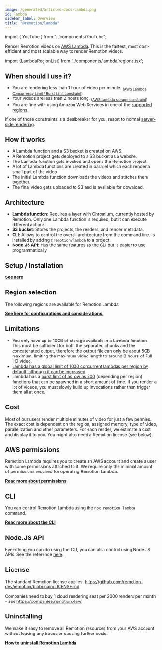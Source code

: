 ```yaml
---
image: /generated/articles-docs-lambda.png
id: lambda
sidebar_label: Overview
title: "@remotion/lambda"
---
```


import { YouTube } from "../components/YouTube";

<YouTube
  minutes={11}
  href="https://youtu.be/dQyPUasZY7I"
  thumb="https://i.ytimg.com/vi/dQyPUasZY7I/hqdefault.jpg?sqp=-oaymwEbCKgBEF5IVfKriqkDDggBFQAAiEIYAXABwAEG&rs=AOn4CLCn-snZSKGnDuNkm0fIQYnQ9gJz4w"
  title="Integrate Remotion Lambda into your app"
/>

Render Remotion videos on [AWS Lambda](https://aws.amazon.com/lambda/). This is the fastest, most cost-efficient and most scalable way to render Remotion videos.

import {LambdaRegionList} from '../components/lambda/regions.tsx';

## When should I use it?

- You are rendering less than 1 hour of video per minute. <sub>([AWS Lambda Concurrency Limit / Burst Limit constraint](/docs/lambda/troubleshooting/rate-limit))</sub>
- Your videos are less than 2 hours long. <sub>([AWS Lambda storage constraint](/docs/lambda/disk-size))</sub>
- You are fine with using Amazon Web Services in one of the [supported regions](/docs/lambda/region-selection).

If one of those constraints is a dealbreaker for you, resort to normal [server-side rendering](/docs/ssr).

## How it works

- A Lambda function and a S3 bucket is created on AWS.
- A Remotion project gets deployed to a S3 bucket as a website.
- The Lambda function gets invoked and opens the Remotion project.
- A lot of Lambda functions are created in parallel which each render a small part of the video
- The initial Lambda function downloads the videos and stitches them together.
- The final video gets uploaded to S3 and is available for download.

## Architecture

- **Lambda function**: Requires a layer with Chromium, currently hosted by Remotion. Only one Lambda function is required, but it can execute different actions.
- **S3 bucket**: Stores the projects, the renders, and render metadata.
- **CLI**: Allows to control the overall architecture from the command line. Is installed by adding `@remotion/lambda` to a project.
- **Node.JS API**: Has the same features as the CLI but is easier to use programmatically

## Setup / Installation

[**See here**](/docs/lambda/setup)

## Region selection

The following regions are available for Remotion Lambda:

<LambdaRegionList />

[**See here for configurations and considerations.**](/docs/lambda/region-selection)

## Limitations

- You only have up to 10GB of storage available in a Lambda function. This must be sufficient for both the separated chunks and the concatenated output, therefore the output file can only be about 5GB maximum, limiting the maximum video length to around 2 hours of Full HD video.
- [Lambda has a global limit of 1000 concurrent lambdas per region by default, although it can be increased](/docs/lambda/troubleshooting/rate-limit).
- Lambda has a [burst limit of as low as 500](https://docs.aws.amazon.com/lambda/latest/dg/invocation-scaling.html) (depending per region) functions that can be spawned in a short amount of time. If you render a lot of videos, you must slowly build up invocations rather than trigger them all at once.

## Cost

Most of our users render multiple minutes of video for just a few pennies. The exact cost is dependent on the region, assigned memory, type of video, parallelization and other parameters. For each render, we estimate a cost and display it to you. You might also need a Remotion license (see below).

## AWS permissions

Remotion Lambda requires you to create an AWS account and create a user with some permissions attached to it. We require only the minimal amount of permissions required for operating Remotion Lambda.

[**Read more about permissions**](/docs/lambda/permissions)

## CLI

You can control Remotion Lambda using the `npx remotion lambda` command.

[**Read more about the CLI**](/docs/lambda/cli)

## Node.JS API

Everything you can do using the CLI, you can also control using Node.JS APIs. See the reference [here](/docs/lambda/api).

## License

The standard Remotion license applies. https://github.com/remotion-dev/remotion/blob/main/LICENSE.md

Companies need to buy 1 cloud rendering seat per 2000 renders per month - see https://companies.remotion.dev/

## Uninstalling

We make it easy to remove all Remotion resources from your AWS account without leaving any traces or causing further costs.

[**How to uninstall Remotion Lambda**](/docs/lambda/uninstall)
